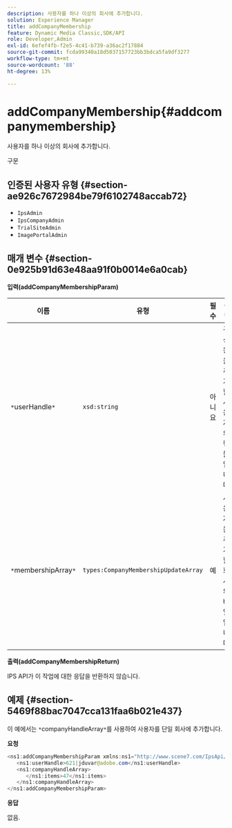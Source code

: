 ```yaml
---
description: 사용자를 하나 이상의 회사에 추가합니다.
solution: Experience Manager
title: addCompanyMembership
feature: Dynamic Media Classic,SDK/API
role: Developer,Admin
exl-id: 6efef4fb-f2e5-4c41-b739-a36ac2f17884
source-git-commit: fcda99340a18d5037157723bb3bdca5fa9df3277
workflow-type: tm+mt
source-wordcount: '88'
ht-degree: 13%

---
```


# addCompanyMembership{#addcompanymembership}

사용자를 하나 이상의 회사에 추가합니다.

구문

## 인증된 사용자 유형 {#section-ae926c7672984be79f6102748accab72}

* `IpsAdmin`
* `IpsCompanyAdmin`
* `TrialSiteAdmin`
* `ImagePortalAdmin`

## 매개 변수 {#section-0e925b91d63e48aa91f0b0014e6a0cab}

**입력(addCompanyMembershipParam)**

| 이름 | 유형 | 필수 | 설명 |
|---|---|---|---|
| `*`userHandle`*` | `xsd:string` | 아니요 | 구성원을 추가할 사용자의 핸들입니다. |
| `*`membershipArray`*` | `types:CompanyMembershipUpdateArray` | 예 | 사용자를 추가할 회사의 배열입니다. |

**출력(addCompanyMembershipReturn)**

IPS API가 이 작업에 대한 응답을 반환하지 않습니다.

## 예제 {#section-5469f88bac7047cca131faa6b021e437}

이 예에서는 `*`companyHandleArray`*`를 사용하여 사용자를 단일 회사에 추가합니다.

**요청**

```java
<ns1:addCompanyMembershipParam xmlns:ns1="http://www.scene7.com/IpsApi/xsd">
   <ns1:userHandle>621|jduvar@adobe.com</ns1:userHandle>
   <ns1:companyHandleArray>
      </ns1:items>47</ns1:items>
   </ns1:companyHandleArray>
</ns1:addCompanyMembershipParam>
```

**응답**

없음.
